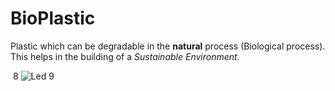 # BioPlastic

Plastic which can be degradable in the **natural** process (Biological process).
This helps in the building of a *Sustainable Environment.*




​
8
![Led](https://github.com/JINCE035/BIOPLASTIC/tree/main/img/download.jpeg)
9
​
